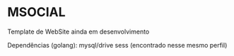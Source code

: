 # MSOCIAL

Template de WebSite ainda em desenvolvimento

Dependências (golang):
  mysql/drive
  sess (encontrado nesse mesmo perfil)
